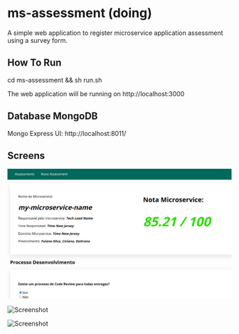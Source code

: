 # ms-assessment (doing)
A simple web application to register microservice application assessment using a survey form.

## How To Run
cd ms-assessment && sh run.sh

The web application will be running on http://localhost:3000

## Database MongoDB

Mongo Express UI: http://localhost:8011/


## Screens

![Screenshot](images/assessment-result.png)

![Screenshot](microservices-grades.chart.png)

![Screenshot](list-assessments.png)

